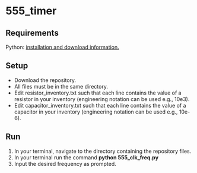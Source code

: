 # 555_timer

## Requirements
Python: [installation and download information.](https://www.python.org/)

## Setup
* Download the repository.
* All files must be in the same directory.
* Edit resistor_inventory.txt such that each line contains the value of a resistor in your inventory (engineering notation can be used e.g., 10e3).
* Edit capacitor_inventory.txt such that each line contains the value of a capacitor in your inventory (engineering notation can be used e.g., 10e-6).

## Run
1. In your terminal, navigate to the directory containing the repository files.
2. In your terminal run the command **python 555_clk_freq.py**
3. Input the desired frequency as prompted.
